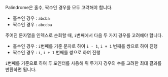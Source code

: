 Palindrome은 홀수, 짝수인 경우를 모두 고려해야 합니다.
- 홀수인 경우 : `abcba`
- 짝수인 경우 : `abccba`

주어진 문자열을 인덱스로 순회할 때, `i`번째에서 다음 두 가지 경우를 고려해야 합니다.

- 홀수인 경우 : `i`번째를 기준 문자로 하여 `i - 1`, `i + 1` 번째를 쌍으로 하여 진행
- 짝수인 경우 : `i`, `i + 1` 번째를 쌍으로 하여 진행

`i`번째를 기준으로 하여 투 포인터를 사용해 위 두가지 경우의 수를 고려한 최대 결과를 반환하면 됩니다.
